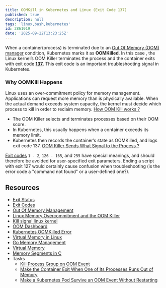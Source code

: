 ```yaml
---
title: OOMKill in Kubernetes and Linux (Exit Code 137)
published: true
description: null
tags: 'linux,bash,kubernetes'
id: 2861019
date: '2025-09-22T13:23:25Z'
---
```


When a container(process) is terminated due to an [Out Of Memory (OOM) manager][out-of-mem-mngmnt] condition, Kubernetes marks it as **OOMKilled**. In this case , the Linux kernel’s OOM Killer terminates the process and the container exits with exit code [**137**][list-of-exit-codes]. This exit code is an important troubleshooting signal in Kubernetes.

### Why OOMKill Happens

Linux uses an over-commitment policy for memory management. Applications can request more memory than is physically available. When the actual demand exceeds system capacity, the kernel must decide which process to kill in order to reclaim memory. [How OOM Kill works ?][out-of-mem-mngmnt]

- The OOM Killer selects and terminates processes based on their OOM score.
- In Kubernetes, this usually happens when a container exceeds its memory limit.
- Kubernetes then records the container’s state as OOMKilled, and logs exit code 137. [OOM Killer Sends What Signal to the Process ?][kill-sig-in-linux]

[Exit codes][list-of-exit-codes] `1 - 2`, `126 - 165`, and `255` have special meanings, and should therefore be avoided for user-specified exit parameters. Ending a script with exit 127 would certainly cause confusion when troubleshooting (is the error code a "command not found" or a user-defined one?).

## Resources

- [Exit Status][exit-status]
- [Exit Codes][list-of-exit-codes]
- [Out Of Memory Management][out-of-mem-mngmnt]
- [Linux Memory Overcommitment and the OOM Killer][memory-overcommitment-oom-killer]
- [Kill signal linux kernel][kill-sig-in-linux]
- [OOM Dashboard][oom-grafana-dashboard]
- [Kubernetes OOMKilled Error][kubernetes-oomkilled-error]
- [Virtual Memory in Linux][virt-mem-in-linux]
- [Go Memory Management][go-mem-mngmnt]
- [Virtual Memory][virt-memory]
- [Memory Segments in C][mem-seg-in-c]
- Tasks
  - [Kill Process Group on OOM Event][kill-process-group-on-oom-event]
  - [Make the Container Exit When One of Its Processes Runs Out of Memory][kill-container-on-child-process-oom-event-docker]
  - [Make a Kubernetes Pod Survive an OOM Event Without Restarting][make-kubernetes-pod-outlive-oom-event]

[exit-status]: https://www.gnu.org/software/bash/manual/html_node/Exit-Status.html
[list-of-exit-codes]: https://tldp.org/LDP/abs/html/exitcodes.html
[out-of-mem-mngmnt]: https://www.kernel.org/doc/gorman/html/understand/understand016.html
[kill-sig-in-linux]: https://github.com/torvalds/linux/blob/master/mm/oom_kill.c#L948
[oom-grafana-dashboard]: https://grafana.com/grafana/dashboards/16718-oom-and-restarts/
[kubernetes-oomkilled-error]: https://lumigo.io/kubernetes-troubleshooting/kubernetes-oomkilled-error-how-to-fix-and-tips-for-preventing-it/
[memory-overcommitment-oom-killer]: https://www.baeldung.com/linux/memory-overcommitment-oom-killer
[virt-mem-in-linux]: https://www.youtube.com/watch?v=2bjuqRLFaHc
[go-mem-mngmnt]: https://povilasv.me/go-memory-management/
[kill-process-group-on-oom-event]: https://labs.iximiuz.com/challenges/kill-process-group-on-oom-event
[kill-container-on-child-process-oom-event-docker]: https://labs.iximiuz.com/challenges/kill-container-on-child-process-oom-event-docker
[make-kubernetes-pod-outlive-oom-event]: https://labs.iximiuz.com/challenges/make-kubernetes-pod-outlive-oom-event
[virt-memory]: https://www.cs.uic.edu/~jbell/CourseNotes/OperatingSystems/9_VirtualMemory.html
[mem-seg-in-c]: https://youtu.be/urU7UhF7D3Q
